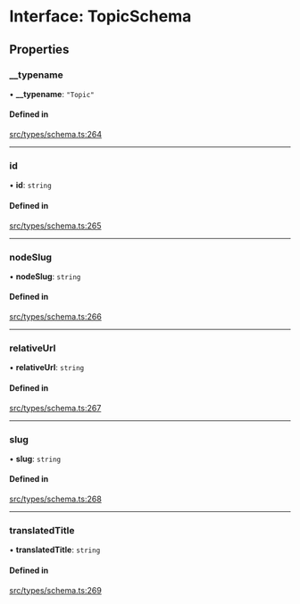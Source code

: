 # Interface: TopicSchema

## Properties

### \_\_typename

• **\_\_typename**: ``"Topic"``

#### Defined in

[src/types/schema.ts:264](https://github.com/bhavjitChauhan/khan-api/blob/649b2610/src/types/schema.ts#L264)

___

### id

• **id**: `string`

#### Defined in

[src/types/schema.ts:265](https://github.com/bhavjitChauhan/khan-api/blob/649b2610/src/types/schema.ts#L265)

___

### nodeSlug

• **nodeSlug**: `string`

#### Defined in

[src/types/schema.ts:266](https://github.com/bhavjitChauhan/khan-api/blob/649b2610/src/types/schema.ts#L266)

___

### relativeUrl

• **relativeUrl**: `string`

#### Defined in

[src/types/schema.ts:267](https://github.com/bhavjitChauhan/khan-api/blob/649b2610/src/types/schema.ts#L267)

___

### slug

• **slug**: `string`

#### Defined in

[src/types/schema.ts:268](https://github.com/bhavjitChauhan/khan-api/blob/649b2610/src/types/schema.ts#L268)

___

### translatedTitle

• **translatedTitle**: `string`

#### Defined in

[src/types/schema.ts:269](https://github.com/bhavjitChauhan/khan-api/blob/649b2610/src/types/schema.ts#L269)
